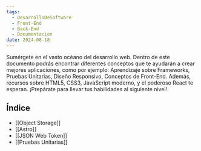 ```yaml
---
tags:
  - DesarrolloDeSoftware
  - Front-End
  - Back-End
  - Documentacion
date: 2024-08-18
---
```

Sumérgete en el vasto océano del desarrollo web. Dentro de este documento podrás encontrar diferentes conceptos que te ayudarán a crear mejores aplicaciones, como por ejemplo: Aprendizaje sobre Frameworks, Pruebas Unitarias, Diseño Responsivo, Conceptos de Front-End. Además, recursos sobre HTML5, CSS3, JavaScript moderno, y el poderoso React te esperan. ¡Prepárate para llevar tus habilidades al siguiente nivel!
## Índice
- [[Object Storage]]
- [[Astro]]
- [[JSON Web Token]]
- [[Pruebas Unitarias]]
